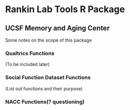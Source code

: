 
# Rankin Lab Tools R Package
## UCSF Memory and Aging Center

Some notes on the scope of this package

### Qualtrics Functions

(To be included later)

### Social Function Dataset Functions

(List out functions and their purpose)

### NACC Functions(? questioning)
